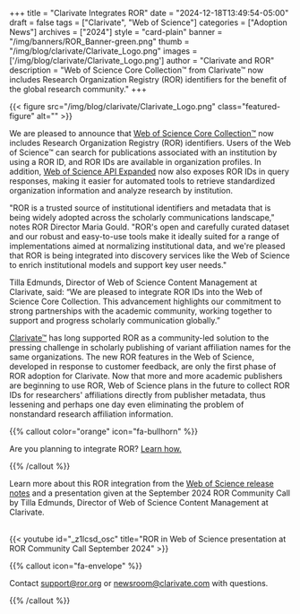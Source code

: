 +++ 
title = "Clarivate Integrates ROR" 
date = "2024-12-18T13:49:54-05:00"
draft = false 
tags = ["Clarivate", "Web of Science"] 
categories = ["Adoption News"] 
archives = ["2024"]
style = "card-plain" 
banner = "/img/banners/ROR_Banner-green.png" 
thumb = "/img/blog/clarivate/Clarivate_Logo.png" 
images = ['/img/blog/clarivate/Clarivate_Logo.png']
author = "Clarivate and ROR" 
description = "Web of Science Core Collection™ from Clarivate™ now includes Research Organization Registry (ROR) identifiers for the benefit of the global research community."
+++ 

{{< figure src="/img/blog/clarivate/Clarivate_Logo.png" class="featured-figure" alt="" >}}


We are pleased to announce that [Web of Science Core Collection™](https://clarivate.com/academia-government/scientific-and-academic-research/research-discovery-and-referencing/web-of-science/web-of-science-core-collection/) now includes Research Organization Registry (ROR) identifiers. Users of the Web of Science™ can search for publications associated with an institution by using a ROR ID, and ROR IDs are available in organization profiles. In addition, [Web of Science API Expanded](https://developer.clarivate.com/apis/wos) now also exposes ROR IDs in query responses, making it easier for automated tools to retrieve standardized organization information and analyze research by institution. 

"ROR is a trusted source of institutional identifiers and metadata that is being widely adopted across the scholarly communications landscape," notes ROR Director Maria Gould. "ROR's open and carefully curated dataset and our robust and easy-to-use tools make it ideally suited for a range of implementations aimed at normalizing institutional data, and we're pleased that ROR is being integrated into discovery services like the Web of Science to enrich institutional models and support key user needs."

Tilla Edmunds, Director of Web of Science Content Management at Clarivate, said: “We are pleased to integrate ROR IDs into the Web of Science Core Collection. This advancement highlights our commitment to strong partnerships with the academic community, working together to support and progress scholarly communication globally.”

[Clarivate™](https://clarivate.com) has long supported ROR as a community-led solution to the pressing challenge in scholarly publishing of variant affiliation names for the same organizations. The new ROR features in the Web of Science, developed in response to customer feedback, are only the first phase of ROR adoption for Clarivate. Now that more and more academic publishers are beginning to use ROR, Web of Science plans in the future to collect ROR IDs for researchers' affiliations directly from publisher metadata, thus lessening and perhaps one day even eliminating the problem of nonstandard research affiliation information. 

{{% callout color="orange" icon="fa-bullhorn" %}} 

Are you planning to integrate ROR? [Learn how.](https://ror.readme.io/v2/docs/)

{{% /callout %}}

Learn more about this ROR integration from the [Web of Science release notes](https://clarivate.com/academia-government/release-notes/web-of-science/web-of-science-november-7-2024-release-notes/) and a presentation given at the September 2024 ROR Community Call by Tilla Edmunds, Director of Web of Science Content Management at Clarivate. <br /><br />

{{< youtube id="_z1lcsd_osc" title="ROR in Web of Science presentation at ROR Community Call September 2024" >}}<br />


{{% callout icon="fa-envelope" %}} 

Contact support@ror.org or newsroom@clarivate.com with questions.

{{% /callout %}} 


